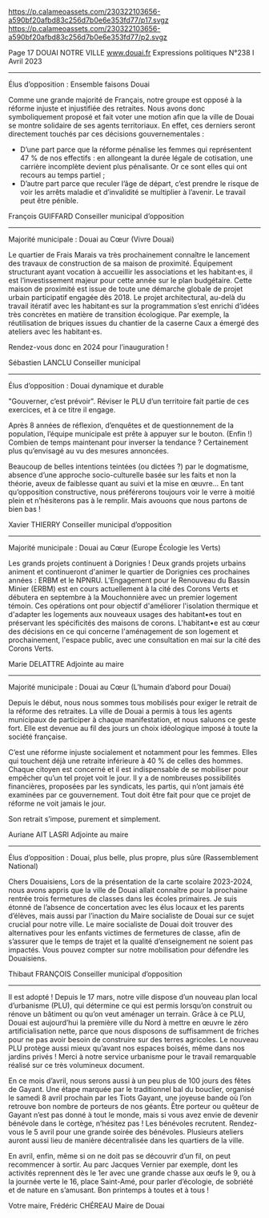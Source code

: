 https://p.calameoassets.com/230322103656-a590bf20afbd83c256d7b0e6e353fd77/p17.svgz
https://p.calameoassets.com/230322103656-a590bf20afbd83c256d7b0e6e353fd77/p2.svgz

Page  17
DOUAI NOTRE VILLE
www.douai.fr
Expressions politiques
N°238   I
Avril 2023

---

Élus d’opposition : Ensemble faisons Douai

Comme une grande majorité de Français, notre groupe est opposé à la réforme injuste et injustifiée des retraites. Nous avons donc symboliquement proposé et fait voter une motion afin que la ville de Douai se montre solidaire de ses agents territoriaux. En effet, ces derniers seront directement touchés par ces décisions gouvernementales :
- D’une part parce que la réforme pénalise les femmes qui représentent 47 % de nos effectifs : en allongeant la durée légale de cotisation, une carrière incomplète devient plus pénalisante. Or ce sont elles qui ont recours au temps partiel ;
- D’autre part parce que reculer l’âge de départ, c’est prendre le risque de voir les arrêts maladie et d’invalidité se multiplier à l’avenir. Le travail peut être pénible.

François GUIFFARD
Conseiller municipal d’opposition

---

Majorité municipale : Douai au Cœur (Vivre Douai)

Le quartier de Frais Marais va très prochainement connaître le lancement des travaux de construction de sa maison de proximité. Équipement structurant ayant vocation à accueillir les associations et les habitant·es, il est l’investissement majeur pour cette année sur le plan budgétaire. Cette maison de proximité est issue de toute une démarche globale de projet urbain participatif engagée dès 2018. Le projet architectural, au-delà du travail itératif avec les habitant·es sur la programmation s’est enrichi d’idées très concrètes en matière de transition écologique.  Par exemple, la réutilisation de briques issues du chantier de la caserne Caux a émergé des ateliers avec les habitant·es.

Rendez-vous donc en 2024 pour l’inauguration !

Sébastien LANCLU
Conseiller municipal

---

Élus d’opposition : Douai dynamique et durable

"Gouverner, c’est prévoir". Réviser le PLU d’un territoire fait partie de ces exercices, et à ce titre il engage.

Après 8 années de réflexion, d’enquêtes et de questionnement de la population, l’équipe municipale est prête à appuyer sur le bouton. (Enfin !) Combien de temps maintenant pour inverser la tendance ? Certainement plus qu’envisagé au vu des mesures annoncées.

Beaucoup de belles intentions teintées (ou dictées ?) par le dogmatisme, absence d’une approche socio-culturelle basée sur les faits et non la théorie, aveux de faiblesse quant au suivi et la mise en œuvre… En tant qu’opposition constructive, nous préférerons toujours voir le verre à moitié plein et n’hésiterons pas à le remplir. Mais avouons que nous partons de bien bas !

Xavier THIERRY
Conseiller municipal d’opposition

---

Majorité municipale : Douai au Cœur (Europe Écologie les Verts)

Les grands projets continuent à Dorignies ! Deux grands projets urbains animent et continueront d'animer le quartier de Dorignies ces prochaines années : ERBM et le NPNRU. L'Engagement pour le Renouveau du Bassin Minier (ERBM) est en cours actuellement à la cité des Corons Verts et débutera en septembre à la Mouchonnière avec un premier logement témoin. Ces opérations ont pour objectif d'améliorer l'isolation thermique et d'adapter les logements aux nouveaux usages des habitant•es tout en préservant les spécificités des maisons de corons. L'habitant•e est au cœur des décisions en ce qui concerne l'aménagement de son logement et prochainement, l'espace public, avec une consultation en mai sur la cité des Corons Verts.

Marie DELATTRE
Adjointe au maire

---

Majorité municipale : Douai au Cœur (L’humain d’abord pour Douai)

Depuis le début, nous nous sommes tous mobilisés pour exiger le retrait de la réforme des retraites. La ville de Douai a permis à tous les agents municipaux de participer à chaque manifestation, et nous saluons ce geste fort. Elle est devenue au fil des jours un choix idéologique imposé à toute la société française.

C’est une réforme injuste socialement et notamment pour les femmes. Elles qui touchent déjà une retraite inférieure à 40 % de celles des hommes. Chaque citoyen est concerné et il est indispensable de se mobiliser pour empêcher qu’un tel projet voit le jour. Il y a de nombreuses possibilités financières, proposées par les syndicats, les partis, qui n’ont jamais été examinées par ce gouvernement. Tout doit être fait pour que ce projet de réforme ne voit jamais le jour.

Son retrait s’impose, purement et simplement.

Auriane AIT LASRI
Adjointe au maire

---

Élus d’opposition : Douai, plus belle, plus propre, plus sûre (Rassemblement National)

Chers Douaisiens,
Lors de la présentation de la carte scolaire 2023-2024, nous avons appris que la ville de Douai allait connaître pour la prochaine rentrée trois fermetures de classes dans les écoles primaires. Je suis étonné de l’absence de concertation avec les élus locaux et les parents d’élèves, mais aussi par l’inaction du Maire socialiste de Douai sur ce sujet crucial pour notre ville.
Le maire socialiste de Douai doit trouver des alternatives pour les enfants victimes de fermetures de classe, afin de s’assurer que le temps de trajet et la qualité d’enseignement ne soient pas impactés.
Vous pouvez compter sur notre mobilisation pour défendre les Douaisiens. 

Thibaut FRANÇOIS
Conseiller municipal d’opposition

---

Il est adopté ! Depuis le 17 mars, notre ville dispose d’un nouveau plan local d’urbanisme (PLU), qui détermine ce qui est permis lorsqu’on construit ou rénove un bâtiment ou qu’on veut aménager un terrain. Grâce à ce PLU, Douai est aujourd’hui la première ville du Nord à mettre en œuvre le zéro artificialisation nette, parce que nous disposons de suffisamment de friches pour ne pas avoir besoin de construire sur des terres agricoles. Le nouveau PLU protège aussi mieux qu’avant nos espaces boisés, même dans nos jardins privés ! Merci à notre service urbanisme pour le travail remarquable réalisé sur ce très volumineux document.

En ce mois d’avril, nous serons aussi à un peu plus de 100 jours des fêtes de Gayant. Une étape marquée par le traditionnel bal du bouclier, organisé le samedi 8 avril prochain par les Tiots Gayant, une joyeuse bande où l’on retrouve bon nombre de porteurs de nos géants. Être porteur ou quêteur de Gayant n’est pas donné à tout le monde, mais si vous avez envie de devenir bénévole dans le cortège, n’hésitez pas ! Les bénévoles recrutent. Rendez-vous le 5 avril pour une grande soirée des bénévoles. Plusieurs ateliers auront aussi lieu de manière décentralisée dans les quartiers de la ville.

En avril, enfin, même si on ne doit pas se découvrir d’un fil, on peut recommencer à sortir. Au parc Jacques Vernier par exemple, dont les activités reprennent dès le 1er avec une grande chasse aux œufs le 9, ou à la journée verte le 16, place Saint-Amé, pour parler d’écologie, de sobriété et de nature en s’amusant.
Bon printemps à toutes et à tous !

Votre maire,
Frédéric CHÉREAU
Maire de Douai
